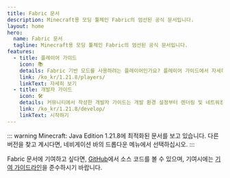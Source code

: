 ```yaml
---
title: Fabric 문서
description: Minecraft용 모딩 툴체인 Fabric의 엄선된 공식 문서입니다.
layout: home
hero:
  name: Fabric 문서
  tagline: Minecraft용 모딩 툴체인 Fabric의 엄선된 공식 문서입니다.
features:
  - title: 플레이어 가이드
    icon: 📚
    details: Fabric 기반 모드를 사용하려는 플레이어인가요? 플레이어 가이드에서 자세히 알아보세요. 이 가이드는 Fabric 모드 다운로드, 설치 및 문제 해결을 도와줍니다.
    link: /ko_kr/1.21.8/players/
    linkText: 자세히 보기
  - title: 개발자 가이드
    icon: 🛠️
    details: 커뮤니티에서 작성한 개발자 가이드는 개발 환경 설정부터 렌더링 및 네트워킹과 같은 고급 주제까지 모든 것을 다루고 있습니다.
    link: /ko_kr/1.21.8/develop/
    linkText: 시작하기
---
```


::: warning
Minecraft: Java Edition 1.21.8에 최적화된 문서를 보고 있습니다. 다른 버전을 찾고 계시다면, 네비게이션 바의 드롭다운 메뉴에서 선택하십시오.
:::

Fabric 문서에 기여하고 싶다면, [GitHub](https://github.com/FabricMC/fabric-docs)에서 소스 코드를 볼 수 있으며, 기여시에는 [기여 가이드라인](./contributing)을 준수하시기 바랍니다.
